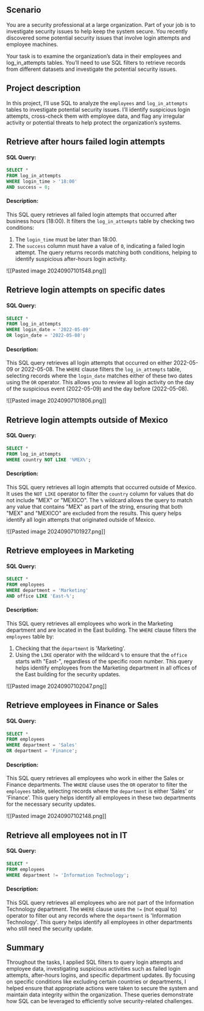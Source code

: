 ## Scenario

You are a security professional at a large organization. Part of your job is to investigate security issues to help keep the system secure. You recently discovered some potential security issues that involve login attempts and employee machines.

Your task is to examine the organization’s data in their employees and log_in_attempts tables. You’ll need to use SQL filters to retrieve records from different datasets and investigate the potential security issues.

## Project description

In this project, I’ll use SQL to analyze the `employees` and `log_in_attempts` tables to investigate potential security issues. I’ll identify suspicious login attempts, cross-check them with employee data, and flag any irregular activity or potential threats to help protect the organization’s systems.
## Retrieve after hours failed login attempts

#### SQL Query:
```sql
SELECT * 
FROM log_in_attempts
WHERE login_time > '18:00'
AND success = 0;
```

#### Description:
This SQL query retrieves all failed login attempts that occurred after business hours (18:00). It filters the `log_in_attempts` table by checking two conditions: 
1. The `login_time` must be later than 18:00.
2. The `success` column must have a value of `0`, indicating a failed login attempt. 
The query returns records matching both conditions, helping to identify suspicious after-hours login activity.

![[Pasted image 20240907101548.png]]
## Retrieve login attempts on specific dates

#### SQL Query:
```sql
SELECT * 
FROM log_in_attempts
WHERE login_date = '2022-05-09' 
OR login_date = '2022-05-08';
```

#### Description:
This SQL query retrieves all login attempts that occurred on either 2022-05-09 or 2022-05-08. The `WHERE` clause filters the `log_in_attempts` table, selecting records where the `login_date` matches either of these two dates using the `OR` operator. This allows you to review all login activity on the day of the suspicious event (2022-05-09) and the day before (2022-05-08).

![[Pasted image 20240907101806.png]]
## Retrieve login attempts outside of Mexico

#### SQL Query:
```sql
SELECT * 
FROM log_in_attempts
WHERE country NOT LIKE '%MEX%';
```

#### Description:
This SQL query retrieves all login attempts that occurred outside of Mexico. It uses the `NOT LIKE` operator to filter the `country` column for values that do not include "MEX" or "MEXICO". The `%` wildcard allows the query to match any value that contains "MEX" as part of the string, ensuring that both "MEX" and "MEXICO" are excluded from the results. This query helps identify all login attempts that originated outside of Mexico.

![[Pasted image 20240907101927.png]]
## Retrieve employees in Marketing

#### SQL Query:
```sql
SELECT * 
FROM employees
WHERE department = 'Marketing'
AND office LIKE 'East-%';
```

#### Description:
This SQL query retrieves all employees who work in the Marketing department and are located in the East building. The `WHERE` clause filters the `employees` table by:
1. Checking that the `department` is 'Marketing'.
2. Using the `LIKE` operator with the wildcard `%` to ensure that the `office` starts with "East-", regardless of the specific room number.
This query helps identify employees from the Marketing department in all offices of the East building for the security updates.

![[Pasted image 20240907102047.png]]
## Retrieve employees in Finance or Sales

#### SQL Query:
```sql
SELECT * 
FROM employees
WHERE department = 'Sales'
OR department = 'Finance';
```

#### Description:
This SQL query retrieves all employees who work in either the Sales or Finance departments. The `WHERE` clause uses the `OR` operator to filter the `employees` table, selecting records where the `department` is either 'Sales' or 'Finance'. This query helps identify all employees in these two departments for the necessary security updates.

![[Pasted image 20240907102148.png]]
## Retrieve all employees not in IT

#### SQL Query:
```sql
SELECT * 
FROM employees
WHERE department != 'Information Technology';
```

#### Description:
This SQL query retrieves all employees who are not part of the Information Technology department. The `WHERE` clause uses the `!=` (not equal to) operator to filter out any records where the `department` is 'Information Technology'. This query helps identify all employees in other departments who still need the security update.
## Summary

Throughout the tasks, I applied SQL filters to query login attempts and employee data, investigating suspicious activities such as failed login attempts, after-hours logins, and specific department updates. By focusing on specific conditions like excluding certain countries or departments, I helped ensure that appropriate actions were taken to secure the system and maintain data integrity within the organization. These queries demonstrate how SQL can be leveraged to efficiently solve security-related challenges.